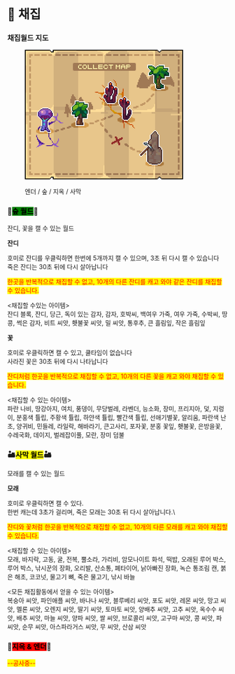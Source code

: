 # 🌿 채집

### **채집월드 지도**

<div align="left"><figure><img src="../../.gitbook/assets/collect_map (1).png" alt=""><figcaption><p>엔더 / 숲 / 지옥 / 사막</p></figcaption></figure></div>

### 🌳<mark style="background-color:green;">**숲 월드**</mark>🌳

잔디, 꽃을 캘 수 있는 월드

**잔디**

호미로 잔디를 우클릭하면 한번에 5개까지 캘 수 있으며, 3초 뒤 다시 캘 수 있습니다\
죽은 잔디는 30초 뒤에 다시 살아납니다

<mark style="color:red;">한곳을 반복적으로 채집할 수 없고, 10개의 다른 잔디를 캐고 와야 같은 잔디를 채집할 수 있습니다.</mark>

<채집할 수있는 아이템>\
잔디 블록, 잔디, 당근, 독이 있는 감자, 감자, 호박씨, 백여우 가죽, 여우 가죽, 수박씨, 땅콩, 썩은 감자, 비트 씨앗, 횃불꽃 씨앗, 밀 씨앗, 통후추, 큰 흘림잎, 작은 흘림잎



**꽃**

호미로 우클릭하면 캘 수 있고, 쿨타임이 없습니다\
사라진 꽃은 30초 뒤에 다시 나타납니다

<mark style="color:red;">잔디처럼 한곳을 반복적으로 채집할 수 없고, 10개의 다른 꽃을 캐고 와야 채집할 수 있습니다.</mark>

<채집할 수 있는 아이템>\
파란 나비, 땅강아지, 여치, 풍뎅이, 무당벌레, 라벤더, 능소화, 장미, 프리지아, 덫, 지렁이, 분홍색 튤립, 주황색 튤립, 하얀색 튤립, 빨간색 튤립, 선애기별꽃, 알리움, 파란색 난초, 양귀비, 민들레, 라일락, 해바라기, 큰고사리, 포자꽃, 분홍 꽃잎, 횃불꽃, 은방을꽃, 수레국화, 데이지, 벌레잡이풀, 모란, 장미 덤불



### 🏜️<mark style="background-color:yellow;">**사막 월드**</mark>🏜️

모래를 캘 수 있는 월드

**모래**

호미로 우클릭하면 캘 수 있다.\
한번 캐는데 3초가 걸리며, 죽은 모래는 30초 뒤 다시 살아납니다.\


<mark style="color:red;">잔디와 꽃처럼 한곳을 반복적으로 채집할 수 없고, 10개의 다른 모래를 캐고 와야 채집할 수 있습니다.</mark>

<채집할 수 있는 아이템>\
모래, 바지락, 고동, 굴, 전복, 뿔소라, 가리비, 암모나이트 화석, 떡밥, 오래된 루어 박스, 루어 박스, 낚시꾼의 장화, 오리발, 산소통, 폐타이어, 낡아빠진 장화, 녹슨 통조림 캔, 붉은 해초, 코코넛, 물고기 뼈, 죽은 물고기, 낚시 바늘



<모든 채집활동에서 얻을 수 있는 아이템>\
복숭아 씨앗, 파인애플 씨앗, 바나나 씨앗, 블루베리 씨앗, 포도 씨앗, 레몬 씨앗, 망고 씨앗, 멜론 씨앗, 오렌지 씨앗, 딸기 씨앗, 토마토 씨앗, 양배추 씨앗, 고추 씨앗, 옥수수 씨앗, 배추 씨앗, 마늘 씨앗, 양파 씨앗, 쌀 씨앗, 브로콜리 씨앗, 고구마 씨앗, 콩 씨앗, 파 씨앗, 순무 씨앗, 아스파라거스 씨앗, 무 씨앗, 산삼 씨앗

### 🚧<mark style="background-color:red;">**지옥 & 엔더**</mark>🚧

<mark style="color:red;">--공사중--</mark>

